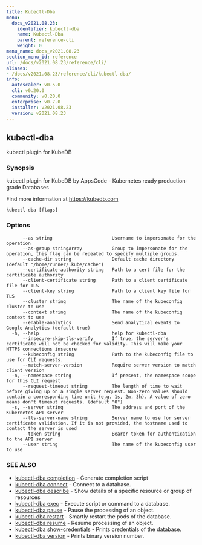 ```yaml
---
title: Kubectl-Dba
menu:
  docs_v2021.08.23:
    identifier: kubectl-dba
    name: Kubectl-Dba
    parent: reference-cli
    weight: 0
menu_name: docs_v2021.08.23
section_menu_id: reference
url: /docs/v2021.08.23/reference/cli/
aliases:
- /docs/v2021.08.23/reference/cli/kubectl-dba/
info:
  autoscaler: v0.5.0
  cli: v0.20.0
  community: v0.20.0
  enterprise: v0.7.0
  installer: v2021.08.23
  version: v2021.08.23
---
```


## kubectl-dba

kubectl plugin for KubeDB

### Synopsis

kubectl plugin for KubeDB by AppsCode - Kubernetes ready production-grade Databases

 Find more information at https://kubedb.com

```
kubectl-dba [flags]
```

### Options

```
      --as string                      Username to impersonate for the operation
      --as-group stringArray           Group to impersonate for the operation, this flag can be repeated to specify multiple groups.
      --cache-dir string               Default cache directory (default "/home/runner/.kube/cache")
      --certificate-authority string   Path to a cert file for the certificate authority
      --client-certificate string      Path to a client certificate file for TLS
      --client-key string              Path to a client key file for TLS
      --cluster string                 The name of the kubeconfig cluster to use
      --context string                 The name of the kubeconfig context to use
      --enable-analytics               Send analytical events to Google Analytics (default true)
  -h, --help                           help for kubectl-dba
      --insecure-skip-tls-verify       If true, the server's certificate will not be checked for validity. This will make your HTTPS connections insecure
      --kubeconfig string              Path to the kubeconfig file to use for CLI requests.
      --match-server-version           Require server version to match client version
  -n, --namespace string               If present, the namespace scope for this CLI request
      --request-timeout string         The length of time to wait before giving up on a single server request. Non-zero values should contain a corresponding time unit (e.g. 1s, 2m, 3h). A value of zero means don't timeout requests. (default "0")
  -s, --server string                  The address and port of the Kubernetes API server
      --tls-server-name string         Server name to use for server certificate validation. If it is not provided, the hostname used to contact the server is used
      --token string                   Bearer token for authentication to the API server
      --user string                    The name of the kubeconfig user to use
```

### SEE ALSO

* [kubectl-dba completion](/docs/v2021.08.23/reference/cli/kubectl-dba_completion)	 - Generate completion script
* [kubectl-dba connect](/docs/v2021.08.23/reference/cli/kubectl-dba_connect)	 - Connect to a database.
* [kubectl-dba describe](/docs/v2021.08.23/reference/cli/kubectl-dba_describe)	 - Show details of a specific resource or group of resources
* [kubectl-dba exec](/docs/v2021.08.23/reference/cli/kubectl-dba_exec)	 - Execute script or command to a database.
* [kubectl-dba pause](/docs/v2021.08.23/reference/cli/kubectl-dba_pause)	 - Pause the processing of an object.
* [kubectl-dba restart](/docs/v2021.08.23/reference/cli/kubectl-dba_restart)	 - Smartly restart the pods of the database.
* [kubectl-dba resume](/docs/v2021.08.23/reference/cli/kubectl-dba_resume)	 - Resume processing of an object.
* [kubectl-dba show-credentials](/docs/v2021.08.23/reference/cli/kubectl-dba_show-credentials)	 - Prints credentials of the database.
* [kubectl-dba version](/docs/v2021.08.23/reference/cli/kubectl-dba_version)	 - Prints binary version number.

